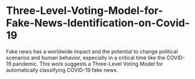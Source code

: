 # Three-Level-Voting-Model-for-Fake-News-Identification-on-Covid-19
Fake news has a worldwide impact and the potential to change political scenarios and human behavior, especially in a critical time like the COVID-19 pandemic. This work suggests a Three-Level Voting Model for automatically classifying COVID-19 fake news.
